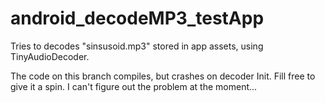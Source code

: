 # android_decodeMP3_testApp

Tries to decodes "sinsusoid.mp3" stored in app assets, using TinyAudioDecoder.

The code on this branch compiles, but crashes on decoder Init. Fill free to give it a spin. I can't figure out the problem at the moment...
